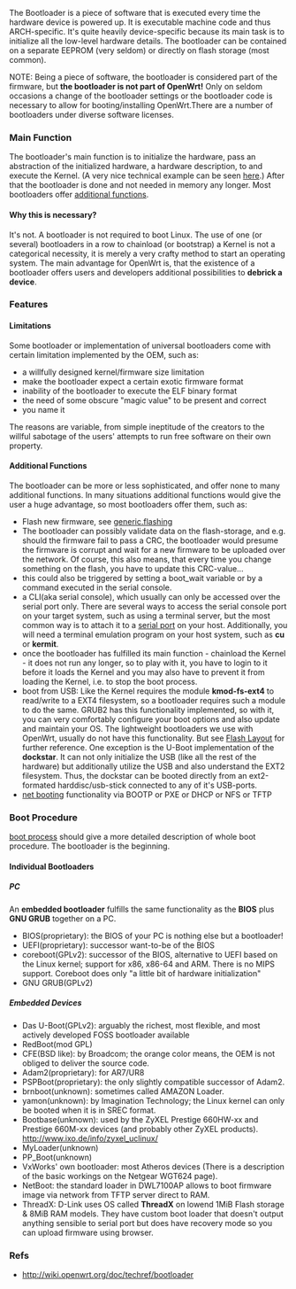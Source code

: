 
The Bootloader is a piece of software that is executed every time the hardware device is powered up. It is executable machine code and thus ARCH-specific. It's quite heavily device-specific because its main task is to initialize all the low-level hardware details. The bootloader can be contained on a separate EEPROM (very seldom) or directly on flash storage (most common).

NOTE:
Being a piece of software, the bootloader is considered part of the firmware, but **the bootloader is not part of OpenWrt!** Only on seldom occasions a change of the bootloader settings or the bootloader code is necessary to allow for booting/installing OpenWrt.There are a number of bootloaders under diverse software licenses.

### Main Function

The bootloader's main function is to initialize the hardware, pass an abstraction of the initialized hardware, a hardware description, to and execute the Kernel. (A very nice technical example can be seen [here](http://www.wehavemorefun.de/fritzbox/index.php/ADAM2#Funktionen).) After that the bootloader is done and not needed in memory any longer. Most bootloaders offer [additional functions](http://wiki.openwrt.org/doc/techref/bootloader#additional.functions).

#### Why this is necessary?

It's not. A bootloader is not required to boot Linux. The use of one (or several) bootloaders in a row to chainload (or bootstrap) a Kernel is not a categorical necessity, it is merely a very crafty method to start an operating system. The main advantage for OpenWrt is, that the existence of a bootloader offers users and developers additional possibilities to **debrick a device**.

### Features

#### Limitations

Some bootloader or implementation of universal bootloaders come with certain limitation implemented by the OEM, such as:
* a willfully designed kernel/firmware size limitation
* make the bootloader expect a certain exotic firmware format
* inability of the bootloader to execute the ELF binary format
* the need of some obscure "magic value" to be present and correct
* you name it

The reasons are variable, from simple ineptitude of the creators to the willful sabotage of the users' attempts to run free software on their own property. 

#### Additional Functions

The bootloader can be more or less sophisticated, and offer none to many additional functions. In many situations additional functions would give the user a huge advantage, so most bootloaders offer them, such as:

* Flash new firmware, see [generic.flashing](http://wiki.openwrt.org/doc/howto/generic.flashing)
* The bootloader can possibly validate data on the flash-storage, and e.g. should the firmware fail to pass a CRC, the bootloader would presume the firmware is corrupt and wait for a new firmware to be uploaded over the network. Of course, this also means, that every time you change something on the flash, you have to update this CRC-value…
* this could also be triggered by setting a boot_wait variable or by a command executed in the serial console.
* a CLI(aka serial console), which usually can only be accessed over the serial port only. There are several ways to access the serial console port on your target system, such as using a terminal server, but the most common way is to attach it to a [serial port](http://wiki.openwrt.org/doc/hardware/port.serial) on your host. Additionally, you will need a terminal emulation program on your host system, such as **cu** or **kermit**.
* once the bootloader has fulfilled its main function - chainload the Kernel - it does not run any longer, so to play with it, you have to login to it before it loads the Kernel and you may also have to prevent it from loading the Kernel, i.e. to stop the boot process.
* boot from USB:
Like the Kernel requires the module **kmod-fs-ext4** to read/write to a EXT4 filesystem, so a bootloader requires such a module to do the same. GRUB2 has this functionality implemented, so with it, you can very comfortably configure your boot options and also update and maintain your OS. The lightweight bootloaders we use with OpenWrt, usually do not have this functionality. But see [Flash Layout](http://wiki.openwrt.org/doc/techref/flash.layout) for further reference. One exception is the U-Boot implementation of the **dockstar**. It can not only initialize the USB (like all the rest of the hardware) but additionally utilize the USB and also understand the EXT2 filesystem. Thus, the dockstar can be booted directly from an ext2-formated harddisc/usb-stick connected to any of it's USB-ports.
* [net booting](http://wiki.openwrt.org/inbox/netboot) functionality via BOOTP or PXE or DHCP or NFS or TFTP

### Boot Procedure

[boot process](http://wiki.openwrt.org/doc/techref/process.boot) should give a more detailed description of whole boot procedure. The bootloader is the beginning. 

#### Individual Bootloaders

##### PC

An **embedded bootloader** fulfills the same functionality as the **BIOS** plus **GNU GRUB** together on a PC.

* BIOS(proprietary): the BIOS of your PC is nothing else but a bootloader!
* UEFI(proprietary): successor want-to-be of the BIOS
* coreboot(GPLv2): successor of the BIOS, alternative to UEFI based on the Linux kernel;
 support for x86, x86-64 and ARM. There is no MIPS support.
 Coreboot does only "a little bit of hardware initialization"
* GNU GRUB(GPLv2)

##### Embedded Devices

* Das U-Boot(GPLv2): arguably the richest, most flexible, and most actively developed FOSS bootloader available
* RedBoot(mod GPL)
* CFE(BSD like): by Broadcom; the orange color means, the OEM is not obliged to deliver the source code.
* Adam2(proprietary): for AR7/UR8
* PSPBoot(proprietary): the only slightly compatible successor of Adam2.
* brnboot(unknown): sometimes called AMAZON Loader.
* yamon(unknown): by Imagination Technology; the Linux kernel can only be booted when it is in SREC format.
* Bootbase(unknown): used by the ZyXEL Prestige 660HW-xx and Prestige 660M-xx devices (and probably other ZyXEL products). <http://www.ixo.de/info/zyxel_uclinux/>
* MyLoader(unknown)
* PP_Boot(unknown)
* VxWorks' own bootloader: most Atheros devices (There is a description of the basic workings on the Netgear WGT624 page).
* NetBoot: the standard loader in DWL7100AP allows to boot firmware image via network from TFTP server direct to RAM.
* ThreadX: D-Link uses OS called **ThreadX** on lowend 1MiB Flash storage & 8MiB RAM models. They have custom boot loader that doesn't output anything sensible to serial port but does have recovery mode so you can upload firmware using browser.

### Refs

* <http://wiki.openwrt.org/doc/techref/bootloader>
